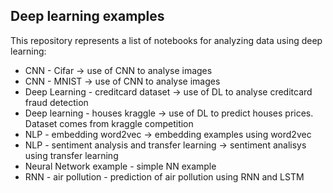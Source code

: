 ## <strong>Deep learning examples</strong>

This repository represents a list of notebooks for analyzing data using deep learning:

- CNN - Cifar -> use of CNN to analyse images
- CNN - MNIST -> use of CNN to analyse images
- Deep Learning - creditcard dataset -> use of DL to analyse creditcard fraud detection
- Deep learning - houses kraggle -> use of DL to predict houses prices. Dataset comes from kraggle competition
- NLP - embedding word2vec -> embedding examples using word2vec
- NLP - sentiment analysis and transfer learning -> sentiment analisys using transfer learning
- Neural Network example - simple NN example
- RNN - air pollution - prediction of air pollution using RNN and LSTM
